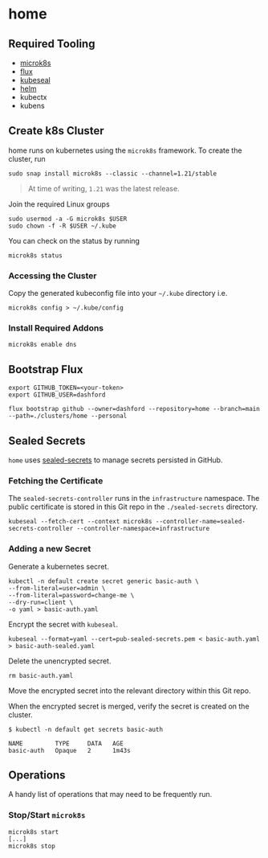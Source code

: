 # home

## Required Tooling

- [microk8s](https://microk8s.io/)
- [flux](https://fluxcd.io/docs/installation/#install-the-flux-cli)
- [kubeseal](https://github.com/bitnami-labs/sealed-secrets)
- [helm](https://github.com/helm/helm/releases)
- kubectx
- kubens

## Create k8s Cluster

home runs on kubernetes using the `microk8s` framework. To create the cluster, run

```shell
sudo snap install microk8s --classic --channel=1.21/stable
```

> At time of writing, `1.21` was the latest release.

Join the required Linux groups

```shell
sudo usermod -a -G microk8s $USER
sudo chown -f -R $USER ~/.kube
```

You can check on the status by running

```shell
microk8s status
```

### Accessing the Cluster

Copy the generated kubeconfig file into your `~/.kube` directory i.e.

```shell
microk8s config > ~/.kube/config
```

### Install Required Addons

```shell
microk8s enable dns
```

## Bootstrap Flux

```shell
export GITHUB_TOKEN=<your-token>
export GITHUB_USER=dashford

flux bootstrap github --owner=dashford --repository=home --branch=main --path=./clusters/home --personal
```

## Sealed Secrets

`home` uses [sealed-secrets](https://github.com/bitnami-labs/sealed-secrets) to manage secrets persisted in GitHub.

### Fetching the Certificate

The `sealed-secrets-controller` runs in the `infrastructure` namespace. The public certificate is stored in this Git repo
in the `./sealed-secrets` directory.

```shell
kubeseal --fetch-cert --context microk8s --controller-name=sealed-secrets-controller --controller-namespace=infrastructure
```

### Adding a new Secret

Generate a kubernetes secret.

```shell
kubectl -n default create secret generic basic-auth \
--from-literal=user=admin \
--from-literal=password=change-me \
--dry-run=client \
-o yaml > basic-auth.yaml
```

Encrypt the secret with `kubeseal`.

```shell
kubeseal --format=yaml --cert=pub-sealed-secrets.pem < basic-auth.yaml > basic-auth-sealed.yaml
```

Delete the unencrypted secret.

```shell
rm basic-auth.yaml
```

Move the encrypted secret into the relevant directory within this Git repo.

When the encrypted secret is merged, verify the secret is created on the cluster.

```shell
$ kubectl -n default get secrets basic-auth

NAME         TYPE     DATA   AGE
basic-auth   Opaque   2      1m43s
```

## Operations

A handy list of operations that may need to be frequently run.

### Stop/Start `microk8s`

```shell
microk8s start
[...]
microk8s stop
```